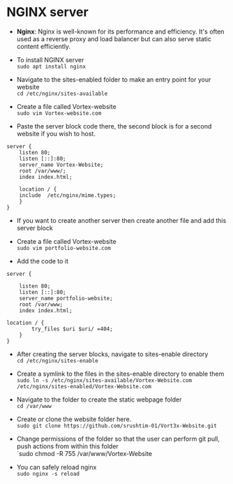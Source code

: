 # NGINX server

- **Nginx**: Nginx is well-known for its performance and efficiency. It's often used as a reverse proxy and load balancer but can also serve static content efficiently.

- To install NGINX server    
`sudo apt install nginx`    

- Navigate to the sites-enabled folder to make an entry point for your website   
`cd /etc/nginx/sites-available`    

- Create a file called Vortex-website    
`sudo vim Vortex-website.com`    

- Paste the server block code there, the second block is for a second website if you wish to host.
```
server {
    listen 80;
    listen [::]:80;
    server_name Vortex-Website;
    root /var/www/;
    index index.html;

    location / {
	include  /etc/nginx/mime.types;
    }
}
```

- If you want to create another server then create another file and add this server block   

- Create a file called Vortex-website     
`sudo vim portfolio-website.com` 

- Add the code to it   

```
server {

    listen 80;
    listen [::]:80;
    server_name portfolio-website;
    root /var/www;
    index index.html;

location / {
    	try_files $uri $uri/ =404;
    }
}
```

- After creating the server blocks, navigate to sites-enable directory   
`cd /etc/nginx/sites-enable`

- Create a symlink to the files in the sites-enable directory to enable them    
`sudo ln -s /etc/nginx/sites-available/Vortex-Website.com /etc/nginx/sites-enabled/Vortex-Website.com`

- Navigate to the folder to create the static webpage folder    
`cd /var/www`

- Create or clone the website folder here.   
`sudo git clone https://github.com/srushtim-01/Vort3x-Website.git`   

- Change permissions of the folder so that the user can perform git pull, push actions from within this folder   
`sudo chmod -R 755 /var/www/Vortex-Website

- You can safely reload nginx    
`sudo nginx -s reload`


